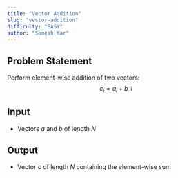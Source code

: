 ```yaml
---
title: "Vector Addition"
slug: "vector-addition"
difficulty: "EASY"
author: "Somesh Kar"
---
```


Problem Statement
-----------------

Perform element-wise addition of two vectors: $$ c_i = a_i + b\_i $$

Input
-----

*   Vectors $a$ and $b$ of length $N$

Output
------

*   Vector $c$ of length $N$ containing the element-wise sum